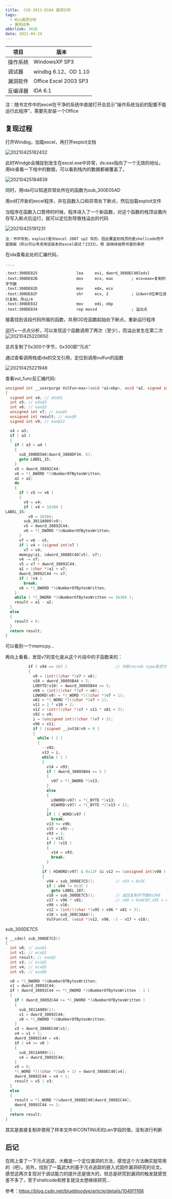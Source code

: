 ```yaml
---
title:  CVE-2011-0104 漏洞分析
tags:
  - Win漏洞分析
  - 漏洞战争
abbrlink: 3418
date: 2021-04-24
---
```



| 项目     | 版本                  |
| -------- | --------------------- |
| 操作系统 | WindowsXP SP3         |
| 调试器   | windbg 6.12、OD 1.10  |
| 漏洞软件 | Office Excel 2003 SP3 |
| 反编译器 | IDA 6.1               |

注：随书文件中的excel在干净的系统中直接打开会显示“操作系统当前的配置不能运行此程序”，需要先安装一个Office

<!--more-->

## 复现过程

打开Windbg，加载excel，再打开exploit文档

![20210425182432](https://raw.githubusercontent.com/Brubbish/pic_bed/master/blog/20210425182432.png)

此时Windgb会捕捉到发生在excel.exe中异常，ds:eax指向了一个无效的地址。用kb查看一下栈中的数据，可以看到栈内的数据都被覆盖了。

![20210425184839](https://raw.githubusercontent.com/Brubbish/pic_bed/master/blog/20210425184839.png)

同时，用ida可以知道异常处所在的函数为sub_300E05AD

用od打开新的excel程序，并在函数入口和异常处下断点，然后加载exploit文件

当程序在函数入口暂停的时候，程序进入了一个新函数，对这个函数的栈顶设置内存写入断点后运行，就可以定位到导致栈溢出的代码

![20210425191231](https://raw.githubusercontent.com/Brubbish/pic_bed/master/blog/20210425191231.png)

```
注：书中写到，exploit是对excel 2007 sp2 写的，因此覆盖到栈顶的是shellcode而不是跳板（所以可以考虑用该版本的excel调试？2333）。嗯 就继续按照书里的来吧

```

在ida查看此处的汇编代码，

```
....

.text:300DE825                 lea     esi, dword_3088EC40[edx]
.text:300DE82B                 mov     ecx, eax        ; ecx=eax=复制的字节数
.text:300DE82D                 mov     edx, ecx
.text:300DE82F                 shr     ecx, 2          ; 以dword位单位进行复制，所以/4
.text:300DE832                 mov     edi, ebp
.text:300DE834                 rep movsd               ; 溢出点
```

接着找到该段代码所属的函数，并用OD在函数起始处下断点，重新运行程序

运行+一点点分析，可以发现这个函数调用了两次（至少），而溢出发生在第二次
![20210425220650](https://raw.githubusercontent.com/Brubbish/pic_bed/master/blog/20210425220650.png)

总共复制了0x300个字节，0x300即“污点”

通过查看调用栈或ida的交叉引用，定位到调用vulfun的函数

![20210425221948](https://raw.githubusercontent.com/Brubbish/pic_bed/master/blog/20210425221948.png)


查看vul_func反汇编代码:
```c
unsigned int __userpurge VulFun<eax>(void *a1<ebp>, void *a2, signed int a3, unsigned int a4)
{
  signed int v4; // ebx@1
  int v5; // edx@3
  int v6; // eax@3
  unsigned int v7; // eax@5
  unsigned int result; // eax@8
  signed int v9; // eax@12

  v4 = a3;
  if ( a3 )
  {
    if ( a3 > a4 )
    {
      sub_300DD5A6(dword_3088DF34, 6);
      goto LABEL_15;
    }
    v5 = dword_30892C44;
    v6 = *(_DWORD *)&NumberOfBytesWritten;
    a1 = a2;
    do
    {
      if ( v5 >= v6 )
      {
        v9 = v4;
        if ( v4 > 16384 )
LABEL_15:
          v9 = 16384;
        sub_3011A989(v9);
        v5 = dword_30892C44;
        v6 = *(_DWORD *)&NumberOfBytesWritten;
      }
      v7 = v6 - v5;
      if ( v4 < (signed int)v7 )
        v7 = v4;
      memcpy(a1, &dword_3088EC40[v5], v7);
      v4 -= v7;
      v5 = v7 + dword_30892C44;
      a1 = (char *)a1 + v7;
      dword_30892C44 += v7;
      if ( !v4 )
        break;
      v6 = *(_DWORD *)&NumberOfBytesWritten;
    }
    while ( *(_DWORD *)&NumberOfBytesWritten == 16384 );
    result = a1 - a2;
  }
  else
  {
    result = 0;
  }
  return result;
}
```
可以看到一个memcpy...

再向上看看，发现v7的变化是从这个片段中的子函数来的：

```c
          if ( v94 == 167 )                     // 判断recode type是否为0xA7
          {
            v9 = (int)((char *)v7 + v6);
            v10 = dword_30895B44 < 5;
            LOBYTE(v10) = dword_30895B44 >= 5;
            v98 = (int)((char *)v7 + v6);
            LOWORD(v9) = *(_WORD *)((char *)v7 + 1);
            v81 = *(_WORD *)((char *)v7 + 1);
            v11 = 2 * v10 + 2;
            v12 = (int)((char *)v7 + v11 * v81 + 3);
            v92 = v9;
            i = (unsigned int)((char *)v7 + 3);
            v96 = v11;
            if ( (signed __int16)v9 > 0 )
            {
              while ( 1 )
              {
                --v92;
                v13 = i;
                while ( 1 )
                {
                  v14 = v93;
                  if ( dword_30895B44 >= 5 )
                  {
                    v97 = *(_DWORD *)v13;
                  }
                  else
                  {
                    LOWORD(v97) = *(_BYTE *)v13;
                    HIWORD(v97) = *(_BYTE *)(v13 + 1);
                  }
                  if ( (_WORD)v97 )
                    break;
                  v13 += v96;
                  v15 = v92--;
                  v93 = 1;
                  i = v13;
                  if ( !v15 )
                  {
                    v14 = v93;
                    break;
                  }
                }
                if ( HIWORD(v97) & 0x12F && v12 >= (unsigned int)v98 )
                {
                  v94 = sub_300DE7C5();         // v93 = 0x3C
                  if ( v94 != 0x3C )
                    goto LABEL_187;
                  v16 = sub_300DE7C5();         // 返回复制字节数0x300
                  v17 = v96 * v81;              // v80 = 0x0C0F,v95 = 0x4
                  v98 = v16;
                  v12 = (int)((char *)v95 + v96 * v81 + 3);
                  v18 = sub_300C3AA4();
                  VulFun(v5, (void *)v12, v98, -3 - v17 + v18);
```

sub_300DE7C5
```c
t __cdecl sub_300DE7C5()
{
  int v0; // eax@1
  int v1; // ecx@1
  int result; // eax@2
  int v3; // esi@5
  int v4; // ecx@5
  int v5; // eax@6

  v0 = *(_DWORD *)&NumberOfBytesWritten;
  v1 = dword_30892C44;
  if ( dword_30892C44 >= *(_DWORD *)&NumberOfBytesWritten - 1 )
  {
    if ( dword_30892C44 >= *(_DWORD *)&NumberOfBytesWritten )
    {
      sub_3011A989(1);
      v1 = dword_30892C44;
      v0 = *(_DWORD *)&NumberOfBytesWritten;
    }
    v3 = dword_3088EC40[v1];
    v4 = v1 + 1;
    dword_30892C44 = v4;
    if ( v4 >= v0 )
    {
      sub_3011A989(1);
      v4 = dword_30892C44;
    }
    v5 = 0;
    *(_WORD *)((char *)&v5 + 1) = dword_3088EC40[v4];
    dword_30892C44 = v4 + 1;
    result = v5 | v3;
  }
  else
  {
    result = *(_WORD *)&dword_3088EC40[dword_30892C44];
    dword_30892C44 += 2;
  }
  return result;
}
```

其实是直接复制并使用了样本文件中CONTINUE的Len字段的值，没有进行判断


## 后记
在网上查了一下污点追踪，大概是一个定位漏洞的方法，感觉这个方法确实挺常用的（吧）。另外，找到了一篇武大的基于污点追踪的嵌入式固件漏洞研究的论文。    
感觉这两次复现对于调试能力的提升还是很大的，但总是研究到漏洞的触发就感觉差不多了，至于shellcode和修复就没太想继续研究...

参考：https://blog.csdn.net/bluebloodye/article/details/104911168